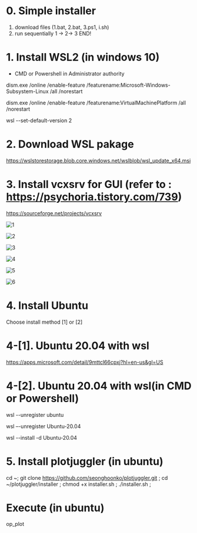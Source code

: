 # 0. Simple installer

 1. download files (1.bat, 2.bat, 3.ps1, i.sh)
 2. run sequentially   1 -> 2-> 3
   END!


# 1. Install WSL2 (in windows 10)

- CMD or Powershell in Administrator authority
  
dism.exe /online /enable-feature /featurename:Microsoft-Windows-Subsystem-Linux /all /norestart

dism.exe /online /enable-feature /featurename:VirtualMachinePlatform /all /norestart

wsl --set-default-version 2

# 2. Download WSL pakage

https://wslstorestorage.blob.core.windows.net/wslblob/wsl_update_x64.msi

# 3. Install vcxsrv for GUI   (refer to : https://psychoria.tistory.com/739)

https://sourceforge.net/projects/vcxsrv

![1](https://github.com/seonghoonko/plotjuggler/assets/68089983/8828b3bb-8fed-450e-b549-5b31fe0a42d6)

![2](https://github.com/seonghoonko/plotjuggler/assets/68089983/00d77df6-8f90-40bf-b464-c5dce0b3c07f)

![3](https://github.com/seonghoonko/plotjuggler/assets/68089983/fd15f628-1555-4b61-b104-5658958ae00b)

![4](https://github.com/seonghoonko/plotjuggler/assets/68089983/c969646e-4656-45f3-93e9-afa09d0a6fb0)

![5](https://github.com/seonghoonko/plotjuggler/assets/68089983/64149671-eac5-4f36-ad36-2ccd67569b6d)

![6](https://github.com/seonghoonko/plotjuggler/assets/68089983/f0ca426f-c7e8-4be8-95e3-1bbe44158b69)

 

# 4. Install Ubuntu
Choose install method [1] or [2]

# 4-[1]. Ubuntu 20.04 with wsl  

https://apps.microsoft.com/detail/9mttcl66cpxj?hl=en-us&gl=US

# 4-[2]. Ubuntu 20.04 with wsl(in CMD or Powershell)


wsl --unregister ubuntu 

wsl –-unregister Ubuntu-20.04

wsl --install -d Ubuntu-20.04

# 5. Install plotjuggler  (in ubuntu)


cd ~; git clone https://github.com/seonghoonko/plotjuggler.git ; 
cd ~/plotjuggler/installer ;
chmod +x installer.sh ; ./installer.sh ; 

# Execute (in ubuntu)

op_plot

